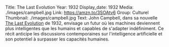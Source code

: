 Title: The Last Evolution
Year: 1932
Display_date: 1932
Media: ./images/campbell.jpg
Link: https://amzn.to/3SOAtv6
Group: Culturel
Thumbnail: ./images/campbell.jpg
Text: John Campbell, dans sa nouvelle <a href="https://amzn.to/3SOAtv6" target="_blank">The Last Evolution</a> de 1932, envisage un futur où les machines deviennent plus intelligentes que les humains et capables de s'adapter indéfiniment. Ce récit anticipe les discussions contemporaines sur l'intelligence artificielle et son potentiel à surpasser les capacités humaines.
